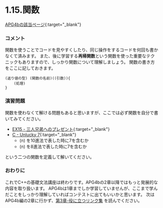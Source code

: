 1.15.関数
=========

[APG4bの該当ページ](https://atcoder.jp/contests/APG4b/tasks/APG4b_p){:target="_blank"}

### コメント

関数を使うことでコードを見やすくしたり、同じ操作をするコードを何回も書かなくて済みます。
また、後に学習する**再帰関数**という関数を使った重要なテクニックもありますので、しっかり関数について理解しましょう。
関数の書き方をここに記しておきます。
```
(返り値の型) (関数の名前)((引数)){
    (処理)
}
```

### 演習問題

関数を使わなくて解ける問題もあると思いますが、ここでは必ず関数を自分で書いてみてください。

- [EX15 - 三人兄弟へのプレゼント](https://atcoder.jp/contests/apg4b/tasks/APG4b_ch){:target="_blank"}
- [C - Unlucky 7](https://atcoder.jp/contests/abc186/tasks/abc186_c){:target="_blank"}  
    - \(n\) を10進法で表した時に7を含むか
    - \(n\) を8進法で表した時に7を含むか

という二つの関数を定義して解いてください。

<!--問題をもっと追加する-->

### おわりに

これでC++の基礎文法講座は終わりです。APG4bの2章以降ではもっと発展的な内容を取り扱います。
APG4bは1章までしか学習していませんが、ここまで学んだことをしっかり理解していればコンテストに出てもいいかと思います。
次はAPG4b編の2章に行かず、[第3章-役に立つリンク集](../../articles/chapter3/index.md) を読んでください。